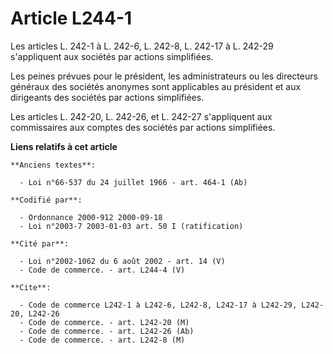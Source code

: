 # Article L244-1

Les articles L. 242-1 à L. 242-6, L. 242-8, L. 242-17 à L. 242-29 s'appliquent aux sociétés par actions simplifiées.

Les peines prévues pour le président, les administrateurs ou les directeurs généraux des sociétés anonymes sont applicables
au président et aux dirigeants des sociétés par actions simplifiées.

Les articles L. 242-20, L. 242-26, et L. 242-27 s'appliquent aux commissaires aux comptes des sociétés par actions
simplifiées.

**Liens relatifs à cet article**

	**Anciens textes**:

	  - Loi n°66-537 du 24 juillet 1966 - art. 464-1 (Ab)

	**Codifié par**:

	  - Ordonnance 2000-912 2000-09-18
	  - Loi n°2003-7 2003-01-03 art. 50 I (ratification)

	**Cité par**:

	  - Loi n°2002-1062 du 6 août 2002 - art. 14 (V)
	  - Code de commerce. - art. L244-4 (V)

	**Cite**:

	  - Code de commerce L242-1 à L242-6, L242-8, L242-17 à L242-29, L242-20, L242-26
	  - Code de commerce. - art. L242-20 (M)
	  - Code de commerce. - art. L242-26 (Ab)
	  - Code de commerce. - art. L242-8 (M)
